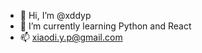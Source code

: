 - 👋 Hi, I’m @xddyp
- 🌱 I’m currently learning Python and React
- 📫 xiaodi.y.p@gmail.com

<!---
xddyp/xddyp is a ✨ special ✨ repository because its `README.md` (this file) appears on your GitHub profile.
You can click the Preview link to take a look at your changes.
--->
